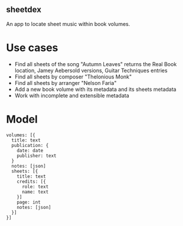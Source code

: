 sheetdex
--------

An app to locate sheet music within book volumes.

# Use cases
- Find all sheets of the song "Autumn Leaves" returns the Real Book location, Jamey Aebersold versions, Guitar Techniques entries
- Find all sheets by composer "Thelonious Monk"
- Find all sheets by arranger "Nelson Faria"
- Add a new book volume with its metadata and its sheets metadata
- Work with incomplete and extensible metadata

# Model

```
volumes: [{
  title: text
  publication: {
    date: date
    publisher: text
  }
  notes: [json]
  sheets: [{
    title: text
    credits: [{
      role: text
      name: text
    }]
    page: int
    notes: [json]
  }]
}]
```
